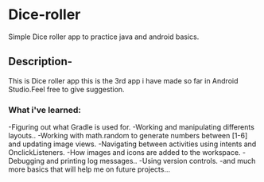 # Dice-roller

Simple Dice roller app to practice java and android basics.

## Description-
This is Dice roller app this is the 3rd app i have made so far in Android Studio.Feel free to give suggestion.

### What i've learned:
   -Figuring out what Gradle is used for.
   -Working and manipulating differents layouts..
   -Working with math.random to generate numbers between [1-6] and updating image views.
   -Navigating between activities using intents and OnclickListeners.
   -How images and icons are added to the workspace.
   -Debugging and printing log messages..
   -Using version controls.
   -and much more basics that will help me on future projects...
